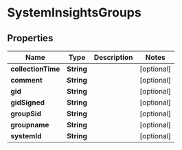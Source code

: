 

# SystemInsightsGroups


## Properties

| Name | Type | Description | Notes |
|------------ | ------------- | ------------- | -------------|
|**collectionTime** | **String** |  |  [optional] |
|**comment** | **String** |  |  [optional] |
|**gid** | **String** |  |  [optional] |
|**gidSigned** | **String** |  |  [optional] |
|**groupSid** | **String** |  |  [optional] |
|**groupname** | **String** |  |  [optional] |
|**systemId** | **String** |  |  [optional] |



